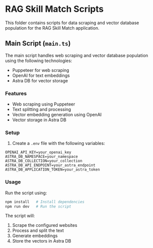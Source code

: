 # RAG Skill Match Scripts

This folder contains scripts for data scraping and vector database population for the RAG Skill Match application.

## Main Script (`main.ts`)

The main script handles web scraping and vector database population using the following technologies:
- Puppeteer for web scraping
- OpenAI for text embeddings
- Astra DB for vector storage

### Features

- Web scraping using Puppeteer
- Text splitting and processing
- Vector embedding generation using OpenAI
- Vector storage in Astra DB

### Setup

1. Create a `.env` file with the following variables:
```env
OPENAI_API_KEY=your_openai_key
ASTRA_DB_NAMESPACE=your_namespace
ASTRA_DB_COLLECTION=your_collection
ASTRA_DB_API_ENDPOINT=your_astra_endpoint
ASTRA_DB_APPLICATION_TOKEN=your_astra_token
```

### Usage

Run the script using:
```bash
npm install   # Install dependencies
npm run dev   # Run the script
```

The script will:
1. Scrape the configured websites
2. Process and split the text
3. Generate embeddings
4. Store the vectors in Astra DB
